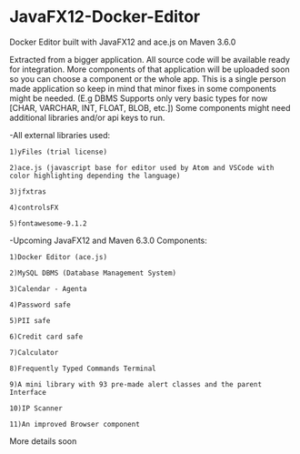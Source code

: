 # JavaFX12-Docker-Editor
Docker Editor built with JavaFX12 and ace.js on Maven 3.6.0  

Extracted from a bigger application. All source code will be available ready for integration. More components of that application
will be uploaded soon so you can choose a component or the whole app. This is a single person made application so keep in mind that
minor fixes in some components might be needed. (E.g DBMS Supports only very basic types for now [CHAR, VARCHAR, INT, FLOAT, BLOB,
etc.]) Some components might need additional libraries and/or api keys to run. 

-All external libraries used:

    1)yFiles (trial license)

    2)ace.js (javascript base for editor used by Atom and VSCode with color highlighting depending the language)

    3)jfxtras

    4)controlsFX

    5)fontawesome-9.1.2

-Upcoming JavaFX12 and Maven 6.3.0 Components:

    1)Docker Editor (ace.js)

    2)MySQL DBMS (Database Management System)

    3)Calendar - Agenta

    4)Password safe

    5)PII safe

    6)Credit card safe

    7)Calculator

    8)Frequently Typed Commands Terminal

    9)A mini library with 93 pre-made alert classes and the parent Interface

    10)IP Scanner
    
    11)An improved Browser component

More details soon
